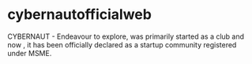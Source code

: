 # cybernautofficialweb
CYBERNAUT - Endeavour to explore, was primarily started as a club and now , it has been officially declared as a startup community registered under MSME.
